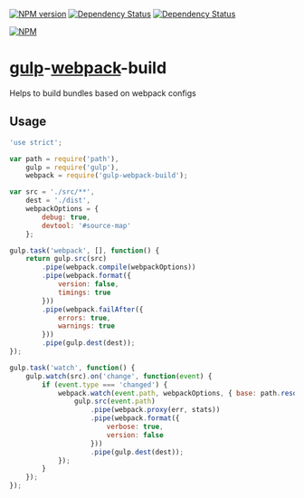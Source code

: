 <!--
This file has been generated using Gitdown (https://github.com/gajus/gitdown).
Direct edits to this will be be overwritten. Look for Gitdown markup file under ./.gitdown/ path.
-->
[![NPM version](http://img.shields.io/npm/v/gulp-webpack-build.svg?style=flat)](https://www.npmjs.org/package/gulp-webpack-build) [![Dependency Status](https://david-dm.org/mdreizin/gulp-webpack-build.svg?style=flat)](https://david-dm.org/mdreizin/gulp-webpack-build) [![Dependency Status](https://david-dm.org/mdreizin/gulp-webpack-build/dev-status.svg?style=flat)](https://david-dm.org/mdreizin/gulp-webpack-build#info=devDependencies)

[![NPM](https://nodei.co/npm/gulp-webpack-build.png?downloads=true&stars=true)](https://nodei.co/npm/gulp-webpack-build/)

[gulp](https://github.com/gulpjs/gulp)-[webpack](https://github.com/webpack/webpack)-build
==========================================================================================

Helps to build bundles based on webpack configs

<h2 id="usage">Usage</h2>

``` javascript
'use strict';

var path = require('path'),
    gulp = require('gulp'),
    webpack = require('gulp-webpack-build');

var src = './src/**',
    dest = './dist',
    webpackOptions = {
        debug: true,
        devtool: '#source-map'
    };

gulp.task('webpack', [], function() {
    return gulp.src(src)
        .pipe(webpack.compile(webpackOptions))
        .pipe(webpack.format({
            version: false,
            timings: true
        }))
        .pipe(webpack.failAfter({
            errors: true,
            warnings: true
        }))
        .pipe(gulp.dest(dest));
});

gulp.task('watch', function() {
    gulp.watch(src).on('change', function(event) {
        if (event.type === 'changed') {
            webpack.watch(event.path, webpackOptions, { base: path.resolve(event.path) }, function(err, stats) {
                gulp.src(event.path)
                    .pipe(webpack.proxy(err, stats))
                    .pipe(webpack.format({
                        verbose: true,
                        version: false
                    }))
                    .pipe(gulp.dest(dest));
            });
        }
    });
});

```